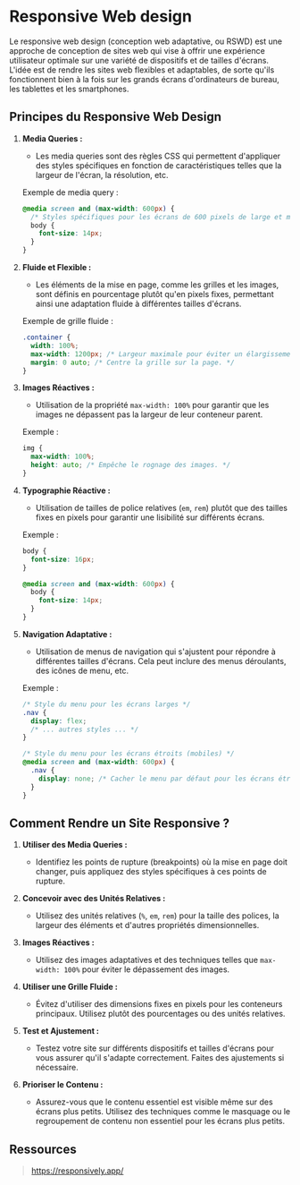 # Responsive Web design

Le responsive web design (conception web adaptative, ou RSWD) est une approche de conception de sites web qui vise à offrir une expérience utilisateur optimale sur une variété de dispositifs et de tailles d'écrans. L'idée est de rendre les sites web flexibles et adaptables, de sorte qu'ils fonctionnent bien à la fois sur les grands écrans d'ordinateurs de bureau, les tablettes et les smartphones.

## Principes du Responsive Web Design

1. **Media Queries :**
   - Les media queries sont des règles CSS qui permettent d'appliquer des styles spécifiques en fonction de caractéristiques telles que la largeur de l'écran, la résolution, etc.

   Exemple de media query :

   ```css
   @media screen and (max-width: 600px) {
     /* Styles spécifiques pour les écrans de 600 pixels de large et moins. */
     body {
       font-size: 14px;
     }
   }
   ```

2. **Fluide et Flexible :**
   - Les éléments de la mise en page, comme les grilles et les images, sont définis en pourcentage plutôt qu'en pixels fixes, permettant ainsi une adaptation fluide à différentes tailles d'écrans.

   Exemple de grille fluide :

   ```css
   .container {
     width: 100%;
     max-width: 1200px; /* Largeur maximale pour éviter un élargissement excessif sur des écrans très larges. */
     margin: 0 auto; /* Centre la grille sur la page. */
   }
   ```

3. **Images Réactives :**
   - Utilisation de la propriété `max-width: 100%` pour garantir que les images ne dépassent pas la largeur de leur conteneur parent.

   Exemple :

   ```css
   img {
     max-width: 100%;
     height: auto; /* Empêche le rognage des images. */
   }
   ```

4. **Typographie Réactive :**
   - Utilisation de tailles de police relatives (`em`, `rem`) plutôt que des tailles fixes en pixels pour garantir une lisibilité sur différents écrans.

   Exemple :
   
   ```css
   body {
     font-size: 16px;
   }

   @media screen and (max-width: 600px) {
     body {
       font-size: 14px;
     }
   }
   ```

5. **Navigation Adaptative :**
   - Utilisation de menus de navigation qui s'ajustent pour répondre à différentes tailles d'écrans. Cela peut inclure des menus déroulants, des icônes de menu, etc.

   Exemple :
   
   ```css
   /* Style du menu pour les écrans larges */
   .nav {
     display: flex;
     /* ... autres styles ... */
   }

   /* Style du menu pour les écrans étroits (mobiles) */
   @media screen and (max-width: 600px) {
     .nav {
       display: none; /* Cacher le menu par défaut pour les écrans étroits. */
     }
   }
   ```

## Comment Rendre un Site Responsive ?

1. **Utiliser des Media Queries :**
   - Identifiez les points de rupture (breakpoints) où la mise en page doit changer, puis appliquez des styles spécifiques à ces points de rupture.

2. **Concevoir avec des Unités Relatives :**
   - Utilisez des unités relatives (`%`, `em`, `rem`) pour la taille des polices, la largeur des éléments et d'autres propriétés dimensionnelles.

3. **Images Réactives :**
   - Utilisez des images adaptatives et des techniques telles que `max-width: 100%` pour éviter le dépassement des images.

4. **Utiliser une Grille Fluide :**
   - Évitez d'utiliser des dimensions fixes en pixels pour les conteneurs principaux. Utilisez plutôt des pourcentages ou des unités relatives.

5. **Test et Ajustement :**
   - Testez votre site sur différents dispositifs et tailles d'écrans pour vous assurer qu'il s'adapte correctement. Faites des ajustements si nécessaire.

6. **Prioriser le Contenu :**
   - Assurez-vous que le contenu essentiel est visible même sur des écrans plus petits. Utilisez des techniques comme le masquage ou le regroupement de contenu non essentiel pour les écrans plus petits.

## Ressources

> https://responsively.app/